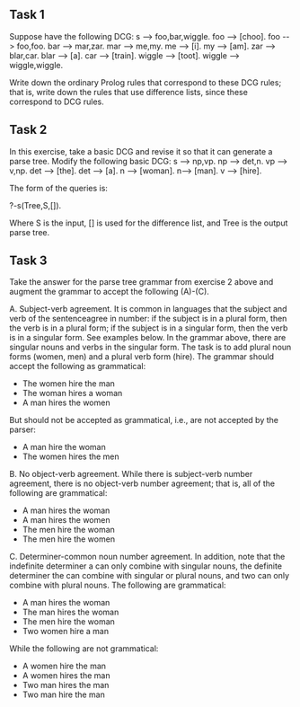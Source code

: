 ## Task 1

Suppose have the following DCG:
s --> foo,bar,wiggle.
foo --> [choo].
foo --> foo,foo.
bar --> mar,zar.
mar --> me,my. 
me --> [i].
my --> [am].
zar --> blar,car.
blar --> [a].
car --> [train].
wiggle --> [toot].
wiggle --> wiggle,wiggle.

Write down the ordinary Prolog rules that correspond to these DCG rules; that is, write down the rules that use difference lists, since these correspond to DCG rules.

## Task 2

In this exercise, take a basic DCG and revise it so that it can generate a parse tree. Modify the following basic DCG:
s --> np,vp.
np --> det,n.
vp --> v,np.
det --> [the].
det --> [a].
n --> [woman].
n--> [man].
v --> [hire].

The form of the queries is:

?-s(Tree,S,[]).

Where S is the input, [] is used for the difference list, and Tree is the output parse tree.

## Task 3

Take the answer for the parse tree grammar from exercise 2 above and augment the grammar to accept the following (A)-(C).

A. Subject-verb agreement. It is common in languages that the subject and verb of the sentenceagree in number: if the subject is in a plural form, then the verb is in a plural form; if the subject is in a singular form, then the verb is in a singular form. See examples below. In the grammar above, there are singular nouns and verbs in the singular form. The task is to add plural noun forms (women, men) and a plural verb form (hire). The grammar should accept the following as grammatical:
<ul>
  <li>The women hire the man</li>
  <li>The woman hires a woman</li>
  <li>A man hires the women</li>
</ul>
But should not be accepted as grammatical, i.e., are not accepted by the parser:
<ul>
  <li>A man hire the woman</li>
  <li>The women hires the men</li>
</ul>

B. No object-verb agreement. While there is subject-verb number agreement, there is no object-verb number agreement; that is, all of the following are grammatical:
<ul>
  <li>A man hires the woman</li>
  <li>A man hires the women</li>
  <li>The men hire the woman</li>
  <li>The men hire the women</li>
</ul>

C. Determiner-common noun number agreement. In addition, note that the indefinite determiner a can only combine with singular nouns, the definite determiner the can combine with singular or plural nouns, and two can only combine with plural nouns. The following are grammatical:
<ul>
  <li>A man hires the woman</li>
  <li>The man hires the woman</li>
  <li>The men hire the woman</li>
  <li>Two women hire a man</li>
</ul>

While the following are not grammatical:
<ul>
  <li>A women hire the man</li>
  <li>A women hires the man</li>
  <li>Two man hires the man</li>
  <li>Two man hire the man</li>
</ul>
